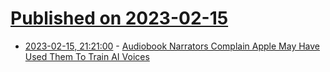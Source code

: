 # [Published on 2023-02-15](index.md)

* [2023-02-15, 21:21:00](https://apple.slashdot.org/story/23/02/15/1819247/audiobook-narrators-complain-apple-may-have-used-them-to-train-ai-voices?utm_source=rss1.0mainlinkanon&utm_medium=feed) - [ Audiobook Narrators Complain Apple May Have Used Them To Train AI Voices](https://apple.slashdot.org/story/23/02/15/1819247/audiobook-narrators-complain-apple-may-have-used-them-to-train-ai-voices?utm_source=rss1.0mainlinkanon&utm_medium=feed)
